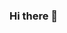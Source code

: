 ### Hi there 👋

<!--
**shubhamdubile/shubhamdubile** is a ✨ _special_ ✨ repository because its `README.md` (this file) appears on your GitHub profile.

Here are some ideas to get you started:

👋 Hi, I’m @DataExplorer20
👀 I’m interested in Big data
📫 How to reach me theshubhamdubile@gmail.com
